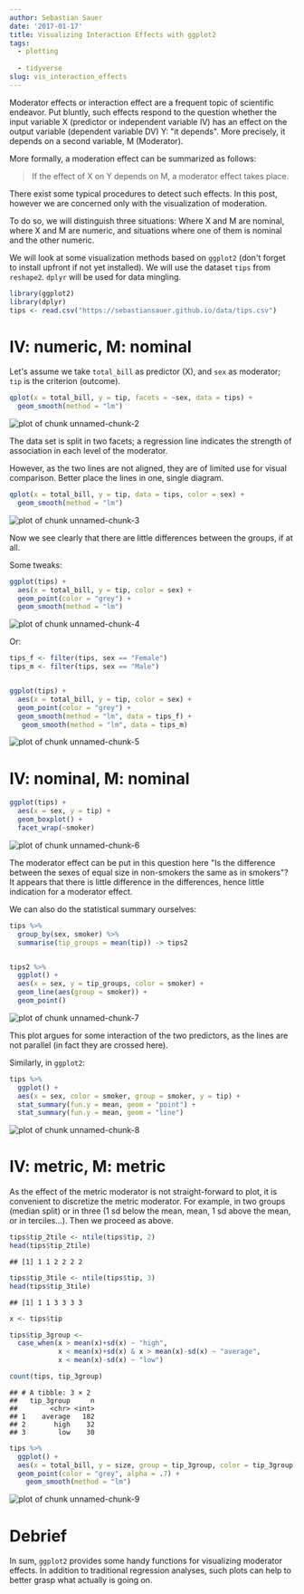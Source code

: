 ```yaml
---
author: Sebastian Sauer
date: '2017-01-17'
title: Visualizing Interaction Effects with ggplot2
tags:
  - plotting
  
  - tidyverse
slug: vis_interaction_effects
---
```





Moderator effects or interaction effect are a frequent topic of scientific endeavor. Put bluntly, such effects respond to the question whether the input variable X (predictor or independent variable IV) has an effect on the output variable (dependent variable DV) Y: "it depends". More precisely, it depends on a second variable, M (Moderator).

More formally, a moderation effect can be summarized as follows:

>    If the effect of X on Y depends on M, a moderator effect takes place.

There exist some typical procedures to detect such effects. In this post, however we are concerned only with the visualization of moderation. 

To do so, we will distinguish three situations: Where X and M are nominal, where X and M are numeric, and situations where one of them is nominal and the other numeric.

We will look at some visualization methods based on `ggplot2` (don't forget to install upfront if not yet installed). We will use the dataset `tips` from `reshape2`. `dplyr` will be used for data mingling.



```r
library(ggplot2) 
library(dplyr) 
tips <- read.csv("https://sebastiansauer.github.io/data/tips.csv")
```

# IV: numeric, M: nominal

Let's assume we take `total_bill` as predictor (X), and `sex` as moderator; `tip` is the criterion (outcome).


```r
qplot(x = total_bill, y = tip, facets = ~sex, data = tips) +
  geom_smooth(method = "lm")
```

![plot of chunk unnamed-chunk-2](https://sebastiansauer.github.io/images/2017-01-17/unnamed-chunk-2-1.png)

The data set is split in two facets; a regression line indicates the strength of association in each level of the moderator. 

However, as the two lines are not aligned, they are of limited use for visual comparison. Better place the lines in one, single diagram.


```r
qplot(x = total_bill, y = tip, data = tips, color = sex) +
  geom_smooth(method = "lm") 
```

![plot of chunk unnamed-chunk-3](https://sebastiansauer.github.io/images/2017-01-17/unnamed-chunk-3-1.png)

Now we see clearly that there are little differences between the groups, if at all.

Some tweaks:


```r
ggplot(tips) +
  aes(x = total_bill, y = tip, color = sex) +
  geom_point(color = "grey") +
  geom_smooth(method = "lm")
```

![plot of chunk unnamed-chunk-4](https://sebastiansauer.github.io/images/2017-01-17/unnamed-chunk-4-1.png)


Or:

```r
tips_f <- filter(tips, sex == "Female")
tips_m <- filter(tips, sex == "Male")


ggplot(tips) +
  aes(x = total_bill, y = tip, color = sex) +
  geom_point(color = "grey") +
  geom_smooth(method = "lm", data = tips_f) +
   geom_smooth(method = "lm", data = tips_m)
```

![plot of chunk unnamed-chunk-5](https://sebastiansauer.github.io/images/2017-01-17/unnamed-chunk-5-1.png)



# IV: nominal, M: nominal


```r
ggplot(tips) +
  aes(x = sex, y = tip) +
  geom_boxplot() +
  facet_wrap(~smoker)
```

![plot of chunk unnamed-chunk-6](https://sebastiansauer.github.io/images/2017-01-17/unnamed-chunk-6-1.png)

The moderator effect can be put in this question here "Is the difference between the sexes of equal size in non-smokers the same as in smokers"? It appears that there is little difference in the differences, hence little indication for a moderator effect.

We can also do the statistical summary ourselves:


```r
tips %>% 
  group_by(sex, smoker) %>% 
  summarise(tip_groups = mean(tip)) -> tips2


tips2 %>% 
  ggplot() +
  aes(x = sex, y = tip_groups, color = smoker) +
  geom_line(aes(group = smoker)) +
  geom_point()
```

![plot of chunk unnamed-chunk-7](https://sebastiansauer.github.io/images/2017-01-17/unnamed-chunk-7-1.png)


This plot argues for some interaction of the two predictors, as the lines are not parallel (in fact they are crossed here).

Similarly, in `ggplot2`:


```r
tips %>% 
  ggplot() +
  aes(x = sex, color = smoker, group = smoker, y = tip) +
  stat_summary(fun.y = mean, geom = "point") +
  stat_summary(fun.y = mean, geom = "line")
```

![plot of chunk unnamed-chunk-8](https://sebastiansauer.github.io/images/2017-01-17/unnamed-chunk-8-1.png)



# IV: metric, M: metric

As the effect of the metric moderator is not straight-forward to plot, it is convenient to discretize the metric moderator. For example, in two groups (median split) or in three (1 sd below the mean, mean, 1 sd above the mean, or in terciles...). Then we proceed as above.



```r
tips$tip_2tile <- ntile(tips$tip, 2)
head(tips$tip_2tile)
```

```
## [1] 1 1 2 2 2 2
```

```r
tips$tip_3tile <- ntile(tips$tip, 3)
head(tips$tip_3tile)
```

```
## [1] 1 1 3 3 3 3
```

```r
x <- tips$tip

tips$tip_3group <-
  case_when(x > mean(x)+sd(x) ~ "high",
            x < mean(x)+sd(x) & x > mean(x)-sd(x) ~ "average",
            x < mean(x)-sd(x) ~ "low")

count(tips, tip_3group)
```

```
## # A tibble: 3 × 2
##   tip_3group     n
##        <chr> <int>
## 1    average   182
## 2       high    32
## 3        low    30
```

```r
tips %>% 
  ggplot() +
  aes(x = total_bill, y = size, group = tip_3group, color = tip_3group) +
  geom_point(color = "grey", alpha = .7) +
    geom_smooth(method = "lm")
```

![plot of chunk unnamed-chunk-9](https://sebastiansauer.github.io/images/2017-01-17/unnamed-chunk-9-1.png)


# Debrief
In sum, `ggplot2` provides some handy functions for visualizing moderator effects. In addition to traditional regression analyses, such plots can help to better grasp what actually is going on.
